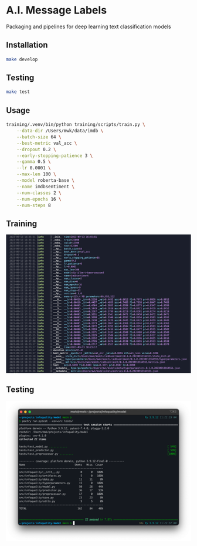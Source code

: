# A.I. Message Labels

Packaging and pipelines for deep learning text classification models

## Installation

```bash
make develop
```

## Testing

```bash
make test
```

## Usage

```bash
training/.venv/bin/python training/scripts/train.py \
    --data-dir /Users/mwk/data/imdb \
    --batch-size 64 \
    --best-metric val_acc \
    --dropout 0.2 \
    --early-stopping-patience 3 \
    --gamma 0.5 \
    --lr 0.0001 \
    --max-len 100 \
    --model roberta-base \
    --name imdbsentiment \
    --num-classes 2 \
    --num-epochs 16 \
    --num-steps 8
```

## Training

![](tools/readme/training-screenshot.png)

## Testing

![](tools/readme/pytest-screenshot.png)
